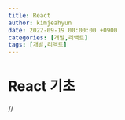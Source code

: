 ```yaml
---
title: React
author: kimjeahyun
date: 2022-09-19 00:00:00 +0900
categories: [개발,리액트]
tags: [개발,리액트]
---
```


# React 기초

//